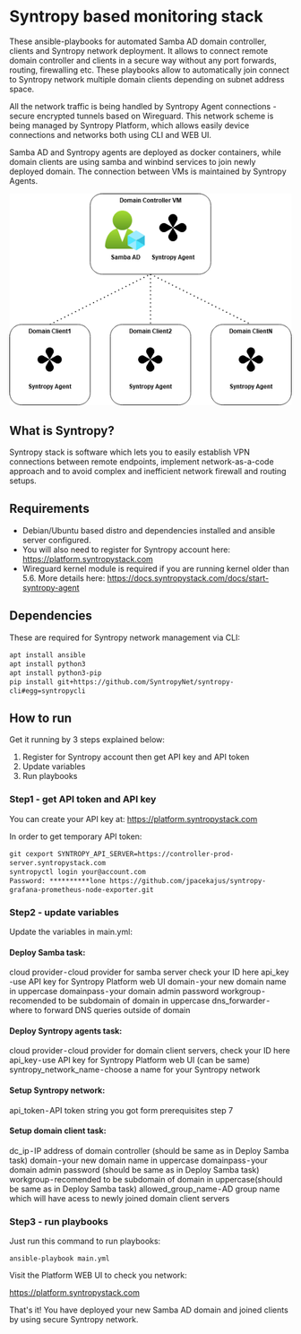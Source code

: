 # Syntropy based monitoring stack

These ansible-playbooks for automated Samba AD domain controller, clients and Syntropy network deployment. It allows to connect remote domain controller and clients in a secure way without any port forwards, routing, firewalling etc. These playbooks allow to automatically join connect to Syntropy network multiple domain clients depending on subnet address space.

All the network traffic is being handled by Syntropy Agent connections - secure encrypted tunnels based on Wireguard. This network scheme is being managed by Syntropy Platform, which allows easily device connections and networks both using CLI and WEB UI.

Samba AD and Syntropy agents are deployed as docker containers, while domain clients are using samba and winbind services to join newly deployed domain. The connection between VMs is maintained by Syntropy Agents.

<center><img src="images/diagram.png"></center>


## What is Syntropy?

Syntropy stack is software which lets you to easily establish VPN connections between remote endpoints, implement network-as-a-code approach and to avoid complex and inefficient network firewall and routing setups.

## Requirements

- Debian/Ubuntu based distro and dependencies installed and ansible server configured. 
- You will also need to register for Syntropy account here: https://platform.syntropystack.com
- Wireguard kernel module is required if you are running kernel older than 5.6. More details here: https://docs.syntropystack.com/docs/start-syntropy-agent
## Dependencies

These are required for Syntropy network management via CLI:

```
apt install ansible
apt install python3
apt install python3-pip
pip install git+https://github.com/SyntropyNet/syntropy-cli#egg=syntropycli
```

## How to run

Get it running by 3 steps explained below:

1) Register for Syntropy account then get API key and API token
2) Update variables
3) Run playbooks
### Step1 - get API token and API key
You can create your API key at: https://platform.syntropystack.com

In order to get temporary API token:
```
git cexport SYNTROPY_API_SERVER=https://controller-prod-server.syntropystack.com
syntropyctl login your@account.com
Password: **********lone https://github.com/jpacekajus/syntropy-grafana-prometheus-node-exporter.git
```

### Step2 - update variables

Update the variables in main.yml:

#### Deploy Samba task:
cloud provider - cloud provider for samba server check your ID here
api_key -use API key for Syntropy Platform web UI
domain - your new domain name in uppercase
domainpass - your domain admin password
workgroup - recomended to be subdomain of domain in uppercase
dns_forwarder - where to forward DNS queries outside of domain

#### Deploy Syntropy agents task:
cloud provider - cloud provider for domain client servers, check your ID here
api_key - use API key for Syntropy Platform web UI (can be same)
syntropy_network_name - choose a name for your Syntropy network

#### Setup Syntropy network:
api_token - API token string you got form prerequisites step 7

#### Setup domain client task:
dc_ip - IP address of domain controller (should be same as in Deploy Samba task)
domain - your new domain name in uppercase
domainpass - your domain admin password (should be same as in Deploy Samba task)
workgroup - recomended to be subdomain of domain in uppercase(should be same as in Deploy Samba task)
allowed_group_name - AD group name which will have acess to newly joined domain client servers

### Step3 - run playbooks
Just run this command to run playbooks:
```
ansible-playbook main.yml
```

Visit the Platform WEB UI to check you network: 

https://platform.syntropystack.com

That's it! You have deployed your new Samba AD domain and joined clients by using secure Syntropy network.
